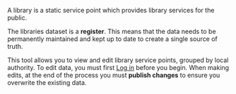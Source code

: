 A library is a static service point which provides library services for the public.

The libraries dataset is a **register**. This means that the data needs to be permanently maintained and kept up to date to create a single source of truth.

This tool allows you to view and edit library service points, grouped by local authority. To edit data, you must first [Log in](/login) before you begin. When making edits, at the end of the process you must **publish changes** to ensure you overwrite the existing data.
